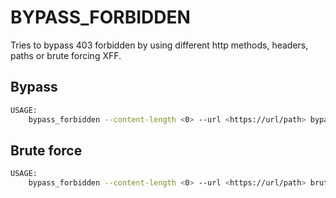 # BYPASS_FORBIDDEN

Tries to bypass 403 forbidden by using different http methods, headers, paths or brute forcing XFF.

## Bypass

```bash
USAGE:
    bypass_forbidden --content-length <0> --url <https://url/path> bypass
```

## Brute force

```bash
USAGE:
    bypass_forbidden --content-length <0> --url <https://url/path> brute-force --cidr <192.168.0.0/18>
```
